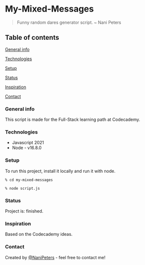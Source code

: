 # My-Mixed-Messages

>Funny random dares generator script. 
> ~ Nani Peters

## Table of contents
[General info](#General-info)

[Technologies](#Technologies)

[Setup](#Setup)

[Status](#Status)

[Inspiration](#Inspiration)

[Contact](#Contact)
### General info 

This script is made for the Full-Stack learning path at Codecademy.

### Technologies

- Javascript 2021
- Node - v16.8.0
### Setup

To run this project, install it locally and run it with node.
```
% cd my-mixed-messages

% node script.js
```
### Status

Project is: finished.

### Inspiration

Based on the Codecademy ideas.

### Contact

Created by [@NaniPeters](https://www.github.com/NaniPeters) - feel free to contact me!
